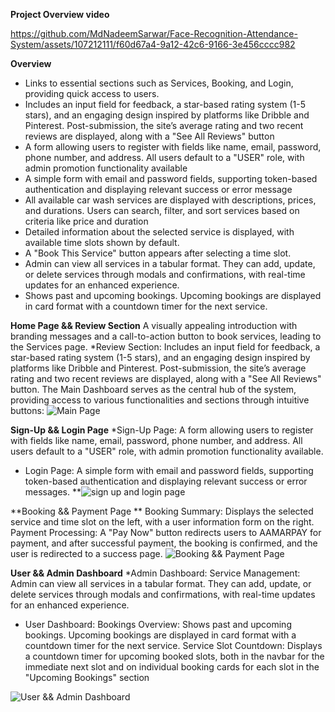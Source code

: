 
****Project Overview video****

https://github.com/MdNadeemSarwar/Face-Recognition-Attendance-System/assets/107212111/f60d67a4-9a12-42c6-9166-3e456cccc982

**Overview**
 * Links to essential sections such as Services, Booking, and Login, providing quick access to users.
 * Includes an input field for feedback, a star-based rating system (1-5 stars), and an engaging design inspired by platforms like Dribble and Pinterest. Post-submission, the site’s average rating and two recent reviews are displayed, along with a "See All Reviews" button
 * A form allowing users to register with fields like name, email, password, phone number, and address. All users default to a "USER" role, with admin promotion functionality available
 * A simple form with email and password fields, supporting token-based authentication and displaying relevant success or error message
 * All available car wash services are displayed with descriptions, prices, and durations. Users can search, filter, and sort services based on criteria like price and duration
 * Detailed information about the selected service is displayed, with available time slots shown by default.
 * A "Book This Service" button appears after selecting a time slot.
 * Admin can view all services in a tabular format. They can add, update, or delete services through modals and confirmations, with real-time updates for an enhanced experience.
 * Shows past and upcoming bookings. Upcoming bookings are displayed in card format with a countdown timer for the next service.
 
**Home Page && Review Section**
 A visually appealing introduction with branding messages and a call-to-action button to book services, leading to the Services page.
*Review Section: Includes an input field for feedback, a star-based rating system (1-5 stars), and an engaging design inspired by platforms like Dribble and Pinterest. Post-submission, the site’s average rating and two recent reviews are displayed, along with a "See All Reviews" button.
The Main Dashboard serves as the central hub of the system, providing access to various functionalities and sections through intuitive buttons:
![Main Page](https://i.ibb.co/h9GcRJG/home-page.png)

**Sign-Up && Login Page**
*Sign-Up Page: A form allowing users to register with fields like name, email, password, phone number, and address. All users default to a "USER" role, with admin promotion functionality available.
* Login Page: A simple form with email and password fields, supporting token-based authentication and displaying relevant success or error messages.
**![sign up and login page](https://i.ibb.co/v3g16wq/login-or-singup.png)

 **Booking && Payment Page **
Booking Summary: Displays the selected service and time slot on the left, with a user information form on the right.
Payment Processing: A "Pay Now" button redirects users to AAMARPAY for payment, and after successful payment, the booking is confirmed, and the user is redirected to a success page.
![Booking && Payment Page](https://i.ibb.co/XZDb6yk/payment-and-booking.png)

**User && Admin Dashboard**
*Admin Dashboard:
Service Management: Admin can view all services in a tabular format. They can add, update, or delete services through modals and confirmations, with real-time updates for an enhanced experience.
* User Dashboard:
Bookings Overview: Shows past and upcoming bookings. Upcoming bookings are displayed in card format with a countdown timer for the next service.
Service Slot Countdown: Displays a countdown timer for upcoming booked slots, both in the navbar for the immediate next slot and on individual booking cards for each slot in the "Upcoming Bookings" section

![User && Admin Dashboard](https://i.ibb.co/4FSsD0C/admin-or-user-dashboard.png)






